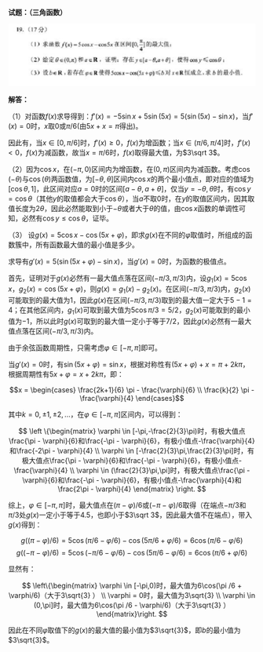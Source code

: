 
**试题：（三角函数）**

![](assets/2025年全国一卷/2025全国1卷数学最后一题.jpg)

**解答：**

（1）对函数$f(x)$求导得到：$f'(x) = -5\sin x + 5\sin (5x) = 5(\sin (5x) - \sin x)$，当$f'(x) = 0$时，$x$取$0$或$\pi / 6$(由$5x+x=\pi$得出)。

因此有，当$x \in [0,\pi / 6]$时，$f'(x) \ge 0$，$f(x)$为增函数；当$x \in (\pi / 6, \pi /4]$时，$f'(x) < 0$，$f(x)$为减函数，故当$x=\pi /6$时，$f(x)$取得最大值，为$3\sqrt 3$。

（2）因为$\cos x$，在$(-\pi,0)$区间内为增函数，在$(0,\pi)$区间内为减函数。考虑$\cos (-\theta )$与$\cos (\theta)$两函数值，为$[-\theta,\theta]$区间内$\cos x$的两个最小值点，即对应的值域为$[\cos \theta, 1]$，此区间对应$a=0$时的区间$[a - \theta, a + \theta]$，仅当$y=-\theta,\theta$时，有$\cos y = \cos \theta$（其他$y$的取值都会大于$\cos \theta$），当$a$不取$0$时，在$y$的取值区间内，因其取值长度为$2\theta$，因此必然能取到小于$-\theta$或者大于$\theta$的值，由$\cos x$函数的单调性可知，必然有$\cos y \le \cos \theta$，证毕。

（3） 设$g(x) = 5\cos x -\cos (5x + \varphi)$，即求$g(x)$在不同的$\varphi$取值时，所组成的函数簇中，所有函数最大值的最小值是多少。

求导有$g'(x) = 5(\sin (5x + \varphi) - \sin x)$，当$g'(x) = 0$时，为函数的极值点。

首先，证明对于$g(x)$必然有一最大值点落在区间$(-\pi/3, \pi/3)$内，设$g_1(x) = 5\cos x$，$g_2(x) = \cos (5x + \varphi)$，则$g(x) = g_1(x) - g_2(x)$。在区间$(-\pi/3, \pi/3)$内，$g_2(x)$可能取到的最大值为$1$，因此$g(x)$在区间$(-\pi/3, \pi/3)$取到的最大值一定大于$5 - 1 = 4$；在其他区间内，$g_1(x)$可取到最大值为$5\cos \pi/3 = 5/2$，$g_2(x)$可能取到的最小值为$-1$，所以此时$g(x)$可取到的最大值一定小于等于$7/2$，因此$g(x)$必然有一最大值点落在区间$(-\pi/3, \pi/3)$内。

由于余弦函数周期性，只需考虑$\varphi \in [-\pi, \pi]$即可。

当$g'(x) = 0$时，有$\sin (5x + \varphi) = \sin x$，根据对称性有$(5x + \varphi) + x = \pi + 2k\pi$，根据周期性有$5x + \varphi = x + 2k\pi$，即：

$$x = 
\begin{cases}
\frac{2k+1}{6} \pi - \frac{\varphi}{6} 
 \\
\frac{k}{2} \pi - \frac{\varphi}{4} 
\end{cases}$$

其中$k = 0, \pm 1, \pm 2, ...$，在$\varphi \in [-\pi, \pi]$区间内，可以得到：

$$
\left
\{\begin{matrix}
\varphi \in [-\pi,-\frac{2}{3}\pi)时，有极大值点\frac{\pi - \varphi}{6}和\frac{-\pi - \varphi}{6}，有极小值点-\frac{\varphi}{4}和\frac{-2\pi - \varphi}{4}
 \\
\varphi \in [-\frac{2}{3}\pi,\frac{2}{3}\pi]时，有极大值点\frac{\pi - \varphi}{6}和\frac{-\pi - \varphi}{6}，有极小值点-\frac{\varphi}{4}
 \\
\varphi \in (\frac{2}{3}\pi,\pi]时，有极大值点\frac{\pi - \varphi}{6}和\frac{-\pi - \varphi}{6}，有极小值点-\frac{\varphi}{4}和\frac{2\pi - \varphi}{4}
\end{matrix}
\right.
$$

综上，$\varphi \in [-\pi, \pi]$时，最大值点在$(\pi - \varphi)/6$或$(-\pi - \varphi)/6$取得（在端点$-\pi/3$和$\pi/3$处$g(x)$一定小于等于$4.5$，也即小于$3\sqrt 3$，因此最大值不在端点），带入$g(x)$得到：

$$g((\pi - \varphi)/6) = 5\cos(\pi /6 - \varphi/6) - \cos(5\pi/6 + \varphi/6) = 6\cos(\pi /6 - \varphi/6)$$
$$g((-\pi - \varphi)/6) = 5\cos(-\pi /6 - \varphi/6) - \cos(5\pi/6 - \varphi/6) = 6\cos(\pi /6 + \varphi/6)$$

显然有：

$$
\left\{\begin{matrix}
\varphi \in [-\pi,0)时，最大值为6\cos(\pi /6 + \varphi/6)（大于3\sqrt{3} ）
 \\
\varphi = 0时，最大值为3\sqrt{3} 
 \\
\varphi \in (0,\pi]时，最大值为6\cos(\pi /6 - \varphi/6)（大于3\sqrt{3} ）
\end{matrix}\right.
$$

因此在不同$\varphi$取值下的$g(x)$的最大值的最小值为$3\sqrt{3}$，即$b$的最小值为$3\sqrt{3}$。
